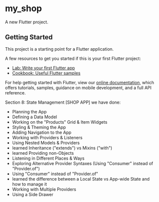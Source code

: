 # my_shop

A new Flutter project.

## Getting Started

This project is a starting point for a Flutter application.

A few resources to get you started if this is your first Flutter project:

- [Lab: Write your first Flutter app](https://flutter.dev/docs/get-started/codelab)
- [Cookbook: Useful Flutter samples](https://flutter.dev/docs/cookbook)

For help getting started with Flutter, view our
[online documentation](https://flutter.dev/docs), which offers tutorials,
samples, guidance on mobile development, and a full API reference.

Section 8: State Management [SHOP APP]
we have done:

- Planning the App
- Defining a Data Model
- Working on the "Products" Grid & Item Widgets
- Styling & Theming the App
- Adding Navigation to the App
- Working with Providers & Listeners
- Using Nested Models & Providers
- learned Inheritance ("extends") vs Mixins ("with")
- learned Providing non-Objects
- Listening in Different Places & Ways
- Exploring Alternative Provider Syntaxes (Using "Consumer" instead of "Provider.of")
- Using "Consumer" instead of "Provider.of"
- learned the difference between a Local State vs App-wide State and how to manage it
- Working with Multiple Providers
- Using a Side Drawer